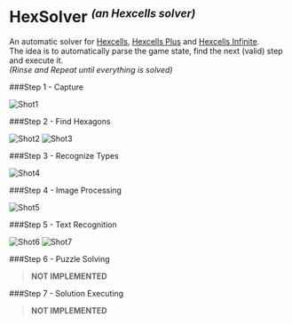 HexSolver <i><small><sup>(an Hexcells solver)<sup></small></i>
==============================================================

An automatic solver for [Hexcells](http://www.matthewbrowngames.com/hexcells.html), [Hexcells Plus](http://www.matthewbrowngames.com/hexcellsplus.html) and [Hexcells Infinite](http://www.matthewbrowngames.com/hexcellsinfinite.html).  
The idea is to automatically parse the game state, find the next (valid) step and execute it.  
*(Rinse and Repeat until everything is solved)*

###Step 1 - Capture

![Shot1](https://raw.githubusercontent.com/Mikescher/HexSolver/master/README-FILES/shot1.png)

###Step 2 - Find Hexagons

![Shot2](https://raw.githubusercontent.com/Mikescher/HexSolver/master/README-FILES/shot2.png)
![Shot3](https://raw.githubusercontent.com/Mikescher/HexSolver/master/README-FILES/shot3.png)

###Step 3 - Recognize Types

![Shot4](https://raw.githubusercontent.com/Mikescher/HexSolver/master/README-FILES/shot4.png)

###Step 4 - Image Processing

![Shot5](https://raw.githubusercontent.com/Mikescher/HexSolver/master/README-FILES/shot5.png)

###Step 5 - Text Recognition

![Shot6](https://raw.githubusercontent.com/Mikescher/HexSolver/master/README-FILES/shot6.png)
![Shot7](https://raw.githubusercontent.com/Mikescher/HexSolver/master/README-FILES/shot7.png)

###Step 6 - Puzzle Solving

> **NOT IMPLEMENTED**

###Step 7 - Solution Executing

> **NOT IMPLEMENTED**